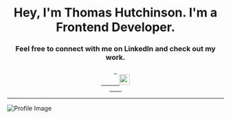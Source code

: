 <h1 align="center">Hey, I'm Thomas Hutchinson. I'm a Frontend Developer.</h1>
<h3 align="center">Feel free to connect with me on LinkedIn and check out my work.</h1>
<p align="center">
  <a href="https://www.linkedin.com/in/thomas-hutchinson-dev/">
    <code> 
      <img height="24" width="24" src="https://static-exp1.licdn.com/sc/h/2if24wp7oqlodqdlgei1n1520">
    </code>
  </a>
</p>

   
<hr />


<img src="./githubreadme.png" alt="Profile Image" />
